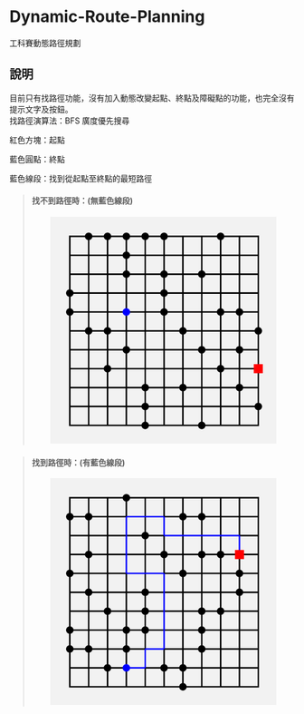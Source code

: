 # Dynamic-Route-Planning
工科賽動態路徑規劃

## 說明
<p>目前只有找路徑功能，沒有加入動態改變起點、終點及障礙點的功能，也完全沒有提示文字及按鈕。<br />
  找路徑演算法：BFS 廣度優先搜尋<br />
</p>

<p>紅色方塊：起點</p>
<p>藍色圓點：終點</p>
<p>藍色線段：找到從起點至終點的最短路徑</p>

> #### 找不到路徑時：(無藍色線段)
> <p align="center">
>  <img width="400" src="https://github.com/awei0905/Dynamic-Route-Planning/blob/master/img_do_not_found_path.png">
> </p>

> #### 找到路徑時：(有藍色線段)
> <p align="center">
>  <img width="400" src="https://github.com/awei0905/Dynamic-Route-Planning/blob/master/img_found_path.png">
> </p>
